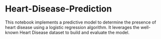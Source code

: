 # Heart-Disease-Prediction
This notebook implements a predictive model to determine the presence of heart disease using a logistic regression algorithm. It leverages the well-known Heart Disease dataset to build and evaluate the model.
